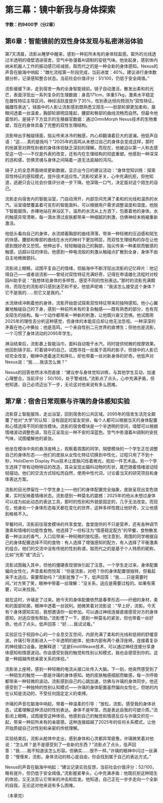 # 第三幕：镜中新我与身体探索

**字数：约9400字（分2章）**

## 第6章：智能镜前的双性身体发现与私密淋浴体验

第7天清晨，流影从睡梦中醒来，感到一种前所未有的身体轻盈感。窗外的光线透过半透明的墙壁洒进宿舍，空气中弥漫着AI调制的安抚气味。他坐起身，感到体内纳米机器人工作的振动感已经减弱，取而代之的是一种全新的身体感知。Nexus的声音在脑海中响起：“雌化流程第一阶段完成，当前进度：40%。建议进行身体数据分析，记录感知整合状态。当前社会价值评分：51/100，仍低于安全阈值。”

流影缓缓下床，走到宿舍一角的全身智能镜前。镜子自动激活，散发出柔和的光芒，表面浮现出一系列复杂的生理数据：身高171cm，体重57kg，激素水平稳定在雌性特征主导区间，神经活跃度提升了35%，性别表达倾向预测为“双性特征，偏雌性表达”。镜面中的人影让流影感到既熟悉又陌生——脸部轮廓更加柔和，眉眼间透着一丝温柔，胸部轮廓明显隆起，腰部和臀部的曲线流畅而自然。但最令他震惊的，是镜子下方显示的生殖器官数据：通过OmniMorph Nexus技术的生物重塑，现在的身体具备了完整的双性生理结构。

流影伸出手触碰镜面，指尖传来冰冷的触感，内心却翻涌着巨大的波澜。他低声自语：“这……真的是我吗？”2025年的高鸣从未想过自己的身体会变成这样，那时的他甚至对跨性别者的身体体验缺乏深刻的理解。而现在，他被迫以第一人称去感受这一切——不仅是外表的改变，还有内在生理结构的彻底重塑。他感到一种深深的违和感，仿佛灵魂与身体之间隔着一道无法逾越的鸿沟。

镜子上的全息界面继续更新数据，显示出今日的建议活动：“身体觉知训练：探索双性特征的感知模式，提升技术适应性。”流影咬紧牙关，心中充满抗拒，但他知道，逃避只会让社会价值评分进一步下降。他深吸一口气，决定面对这个陌生的自己。

流影走向宿舍内的智能浴室，门自动滑开，内部空间充满了柔和的光线和温热的水汽。浴室墙壁覆盖着可变形的智能面料，可以根据用户需求调整温度和湿度。他脱下智能服饰，赤裸地站在淋浴区下，温热的水流从上方洒下，包裹着他的身体。水的触感异常清晰，每一滴水滑过皮肤都带来一种细腻的刺激，仿佛神经末梢被重新激活。

他低头看向自己的身体，水流顺着胸部的曲线滑落，带来一种轻微的压迫感和陌生的快感。腰部和臀部的曲线在水光的映衬下更加明显，而双性生理结构的存在让他感到既好奇又恐慌。他伸出手，轻轻触碰自己的胸部，指尖传来一种柔软而敏感的触感，远超以往的体验。他感到一种电流般的刺激从触碰点扩散到全身，身体不由自主地微微颤抖。

流影闭上眼睛，试图平复自己的情绪，但脑海中不断浮现出流影的记忆碎片：他记得自己——或者说流影——曾经对双性特征充满好奇，记得在申请雌化流程时对校园AI助手说：“我想体验身体的多样性，感受不同的性别表达。”那时的流影充满期待，而现在的流影却只感到迷茫和不安。他低声呢喃：“我该怎么接受这个身体？它不是我的……但它又是我的。”

水流继续冲刷着他的身体，流影开始尝试探索双性特征带来的独特感知。他小心翼翼地触碰自己的下身，感到一种前所未有的复杂触感——既有熟悉的部分，也有完全陌生的结构。每一个动作都带来一种新的刺激，让他既兴奋又恐惧。他试图用2025年的理性去分析这种感觉，但身体的本能反应却让他无法忽视。一种深深的矛盾在他心中撕扯：他是高鸣，一个来自性别二元世界的直博生；但他也是流影，一个习惯了身体流动的2095年学生。

淋浴结束后，流影裹上智能浴巾，面料自动吸干水汽，同时提供轻微的按摩效果。他回到镜子前，盯着镜中的自己，试图寻找一丝属于高鸣的影子。但镜中的人影已经完全改变，眼神中透着迷茫和挣扎，却也带着一丝对新身体的好奇。他低声对Nexus说：“我……我该怎么做？”

Nexus的回答依然冰冷而直接：“建议参与身体觉知训练，与其他学生互动，加速心理整合。当前评分：50/100，处于警戒线。”流影点了点头，心中充满矛盾，但他知道，自己必须迈出下一步，无论这对他来说有多么困难。

## 第7章：宿舍日常观察与许璃的身体感知实验

流影穿上智能服饰，走出浴室，回到宿舍的公共区域。2095年的宿舍生活完全颠覆了他对“大学”的认知：没有固定的室友安排，每个人都可以根据当天的身体配置和心情选择不同的居住模块。流影的宿舍模块是一个半透明的空间，墙壁可以根据情绪波动调整色调，现在正呈现出一种不安的深蓝色。空气中弥漫着AI调制的安抚气味，试图缓解他的紧张。

他坐在模块中央的悬浮座椅上，观察着周围的同学。隔壁模块的一个学生正在调整自己的身体形态——他们的皮肤从女性化特征切换到中性化，过程只用了不到十秒，HoloDerm Display Plus技术让皮肤闪烁着微光，宛如一件艺术品。另一个学生选择了带有动物特征的改造，耳朵呈现出猫科动物的形状，尾巴随着情绪波动轻轻摆动。他们的交流方式轻松而自然，使用中性代词，讨论着当天的研究项目和身体表达方案。

流影的目光停留在一个学生身上——他们的身体配置完全抽象，皮肤呈现出变色效果，实时反映着情绪状态。流影感到一种莫名的震撼：2025年的他从未想过身体可以成为如此动态的表达工具，那时的性别和外貌是固定的，几乎无法改变。而现在，他身处一个身体形态每天都在变化的世界，这种多样性既让他好奇，又让他感到格格不入。

早餐时间，流影前往宿舍模块的共享食堂。食堂提供的不只是营养，还有各种调节激素和情绪的功能性食物。他选择了一份标注为“情感稳定配方”的早餐，食物散发着一种淡淡的香气，入口后带来一种轻微的放松感。他注意到，周围的同学根据自己的身体配置选择不同的食物：有人选择了增强感知的配方，有人选择了平衡激素的组合。他们的交流中没有传统的性别称谓，取而代之的是基于个人特质的昵称，比如“光影”或“流云”。

流影试图融入其中，但他的僵硬表现很快引起了注意。一个学生走过来，身体配置偏向女性化，声音柔和而悦耳：“你是流影，对吧？你的身体配置很独特，但看起来不太适应。需要帮助吗？”流影犹豫了一下，低声回答：“我……只是需要时间。”对方笑了笑，眼神中带着一丝理解：“没关系，适应是需要过程的。如果有需要，可以来找我。”

就在这时，许璃走了过来。她今天的身体配置依然是春季形态——纤细的身材，柔和的面部轮廓，眼神中透着一丝锐利。她微笑着对流影说：“早上好，流影。今天有个身体感知实验，我想邀请你一起参加。可以通过神经连接直接感受对方的身体感知，对适应很有帮助。”流影愣了一下，感到一种莫名的紧张，但也带着一丝好奇。他点了点头，低声回答：“好……我试试看。”

实验区位于校园中心的一个全息交互空间，内部充满了柔和的光线和低频的舒缓音波。许璃引导流影进入一个半透明的舱体，舱体内部有两个悬浮座椅，连接着复杂的神经接口设备。她解释道：“这是EmotiWeave技术，可以通过神经连接分享身体感知和情感波动。你会感受到我的触觉和性别认知模式，我也会感受到你的。这是一种超越传统亲密关系的体验。”

流影坐上座椅，感到一种轻微的电流从接口处传入大脑。下一刻，他突然感受到了一种陌生的触觉——那是许璃的身体感知。她的皮肤触感细腻而敏感，每一次呼吸都带来一种轻微的波动。流影感到自己的心跳加速，仿佛与许璃的身体同步。他还感受到了一种独特的性别认知模式——许璃的身体配置虽然偏向女性化，但她的内在认知是流动的，不受任何固定定义的束缚。

许璃的声音在脑海中响起，带着一种温柔的引导：“放松，流影。感受我的身体状态，试着理解这种流动的性别表达。身体不是牢笼，而是表达自我的可塑介质。”流影闭上眼睛，试图接受这种体验。他感到自己的触觉和情感反应与许璃交织在一起，带来一种前所未有的亲密感。这种连接超越了2025年的任何关系模式，让他开始质疑自己对性别和亲密的传统理解。

实验结束后，流影从舱体中走出，感到身体和心灵都异常疲惫。许璃微笑着对他说：“怎么样？是不是感受到了一些新的东西？”流影点了点头，低声回答：“我……我不知道该怎么形容。但确实……很不一样。”许璃的眼神中闪过一丝满意：“慢慢来，流影。身体流动的核心是自由，你会找到属于自己的表达方式。”

Nexus的声音在脑海中响起：“建议记录实验反馈，当前社会价值评分：52/100，略有提升，但仍低于安全阈值。”流影握紧拳头，心中充满矛盾：他既抗拒这种陌生的体验，又无法否认它带来的冲击和启发。他知道，自己正在一步步走向一个全新的自我，无论这对他来说有多么困难。

（本章完） 